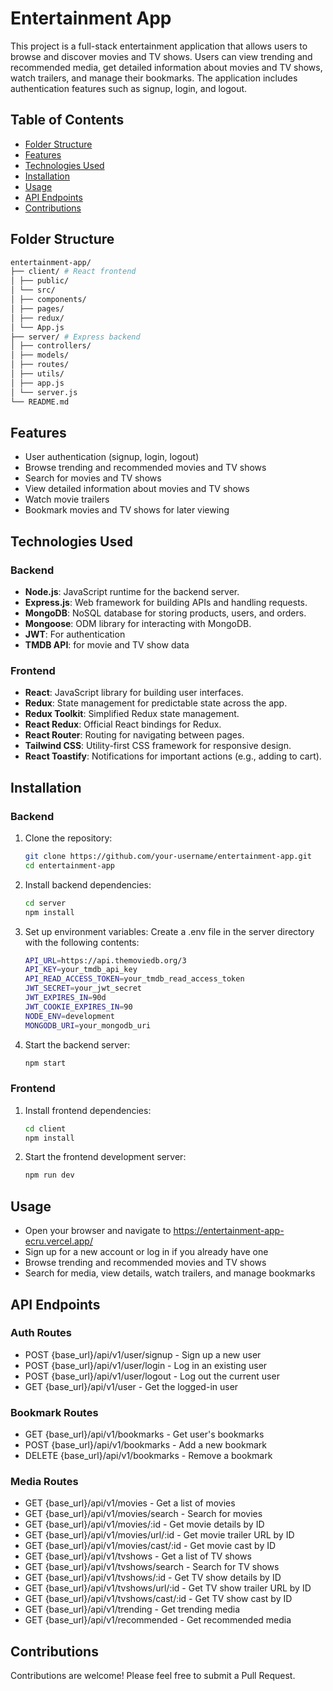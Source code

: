 # Entertainment App

This project is a full-stack entertainment application that allows users to browse and discover movies and TV shows. Users can view trending and recommended media, get detailed information about movies and TV shows, watch trailers, and manage their bookmarks. The application includes authentication features such as signup, login, and logout.

## Table of Contents

- [Folder Structure](#folder-structure)
- [Features](#features)
- [Technologies Used](#technologies-used)
- [Installation](#installation)
- [Usage](#usage)
- [API Endpoints](#api-endpoints)
- [Contributions](#contributions)

## Folder Structure

```bash
entertainment-app/
├── client/ # React frontend
│ ├── public/
│ └── src/
│ ├── components/
│ ├── pages/
│ ├── redux/
│ └── App.js
├── server/ # Express backend
│ ├── controllers/
│ ├── models/
│ ├── routes/
│ ├── utils/
│ ├── app.js
│ └── server.js
└── README.md
```

## Features

- User authentication (signup, login, logout)
- Browse trending and recommended movies and TV shows
- Search for movies and TV shows
- View detailed information about movies and TV shows
- Watch movie trailers
- Bookmark movies and TV shows for later viewing

## Technologies Used

### Backend

- **Node.js**: JavaScript runtime for the backend server.
- **Express.js**: Web framework for building APIs and handling requests.
- **MongoDB**: NoSQL database for storing products, users, and orders.
- **Mongoose**: ODM library for interacting with MongoDB.
- **JWT**: For authentication
- **TMDB API**: for movie and TV show data

### Frontend

- **React**: JavaScript library for building user interfaces.
- **Redux**: State management for predictable state across the app.
- **Redux Toolkit**: Simplified Redux state management.
- **React Redux**: Official React bindings for Redux.
- **React Router**: Routing for navigating between pages.
- **Tailwind CSS**: Utility-first CSS framework for responsive design.
- **React Toastify**: Notifications for important actions (e.g., adding to cart).

## Installation

### Backend

1. Clone the repository:

   ```bash
   git clone https://github.com/your-username/entertainment-app.git
   cd entertainment-app
   ```

2. Install backend dependencies:

   ```bash
   cd server
   npm install
   ```

3. Set up environment variables: Create a .env file in the server directory with the following contents:

   ```bash
   API_URL=https://api.themoviedb.org/3
   API_KEY=your_tmdb_api_key
   API_READ_ACCESS_TOKEN=your_tmdb_read_access_token
   JWT_SECRET=your_jwt_secret
   JWT_EXPIRES_IN=90d
   JWT_COOKIE_EXPIRES_IN=90
   NODE_ENV=development
   MONGODB_URI=your_mongodb_uri
   ```

4. Start the backend server:
   ```bash
   npm start
   ```

### Frontend

1. Install frontend dependencies:

   ```bash
   cd client
   npm install
   ```

2. Start the frontend development server:
   ```bash
   npm run dev
   ```

## Usage

- Open your browser and navigate to https://entertainment-app-ecru.vercel.app/
- Sign up for a new account or log in if you already have one
- Browse trending and recommended movies and TV shows
- Search for media, view details, watch trailers, and manage bookmarks

## API Endpoints

### Auth Routes

- POST {base_url}/api/v1/user/signup - Sign up a new user
- POST {base_url}/api/v1/user/login - Log in an existing user
- POST {base_url}/api/v1/user/logout - Log out the current user
- GET {base_url}/api/v1/user - Get the logged-in user

### Bookmark Routes

- GET {base_url}/api/v1/bookmarks - Get user's bookmarks
- POST {base_url}/api/v1/bookmarks - Add a new bookmark
- DELETE {base_url}/api/v1/bookmarks - Remove a bookmark

### Media Routes

- GET {base_url}/api/v1/movies - Get a list of movies
- GET {base_url}/api/v1/movies/search - Search for movies
- GET {base_url}/api/v1/movies/:id - Get movie details by ID
- GET {base_url}/api/v1/movies/url/:id - Get movie trailer URL by ID
- GET {base_url}/api/v1/movies/cast/:id - Get movie cast by ID
- GET {base_url}/api/v1/tvshows - Get a list of TV shows
- GET {base_url}/api/v1/tvshows/search - Search for TV shows
- GET {base_url}/api/v1/tvshows/:id - Get TV show details by ID
- GET {base_url}/api/v1/tvshows/url/:id - Get TV show trailer URL by ID
- GET {base_url}/api/v1/tvshows/cast/:id - Get TV show cast by ID
- GET {base_url}/api/v1/trending - Get trending media
- GET {base_url}/api/v1/recommended - Get recommended media

## Contributions

Contributions are welcome! Please feel free to submit a Pull Request.
